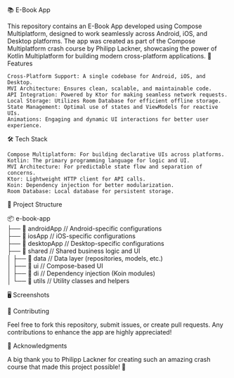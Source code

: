 📚 E-Book App

This repository contains an E-Book App developed using Compose Multiplatform, designed to work seamlessly across Android, iOS, and Desktop platforms. The app was created as part of the Compose Multiplatform crash course by Philipp Lackner, showcasing the power of Kotlin Multiplatform for building modern cross-platform applications.
🚀 Features

    Cross-Platform Support: A single codebase for Android, iOS, and Desktop.
    MVI Architecture: Ensures clean, scalable, and maintainable code.
    API Integration: Powered by Ktor for making seamless network requests.
    Local Storage: Utilizes Room Database for efficient offline storage.
    State Management: Optimal use of states and ViewModels for reactive UIs.
    Animations: Engaging and dynamic UI interactions for better user experience.

🛠️ Tech Stack

    Compose Multiplatform: For building declarative UIs across platforms.
    Kotlin: The primary programming language for logic and UI.
    MVI Architecture: For predictable state flow and separation of concerns.
    Ktor: Lightweight HTTP client for API calls.
    Koin: Dependency injection for better modularization.
    Room Database: Local database for persistent storage.

📂 Project Structure

📦 e-book-app  
├── 📂 androidApp       // Android-specific configurations  
├── 📂 iosApp           // iOS-specific configurations  
├── 📂 desktopApp       // Desktop-specific configurations  
├── 📂 shared            // Shared business logic and UI  
│   ├── 📂 data          // Data layer (repositories, models, etc.)  
│   ├── 📂 ui            // Compose-based UI  
│   ├── 📂 di            // Dependency injection (Koin modules)  
│   └── 📂 utils         // Utility classes and helpers  

🖥️ Screenshots


🤝 Contributing

Feel free to fork this repository, submit issues, or create pull requests. Any contributions to enhance the app are highly appreciated!

🌟 Acknowledgments

A big thank you to Philipp Lackner for creating such an amazing crash course that made this project possible! 🎉
